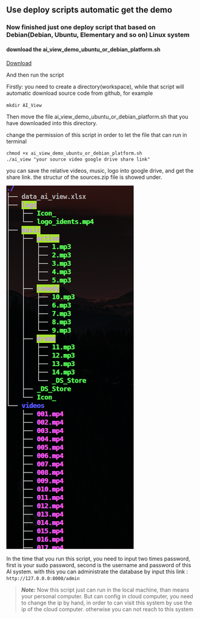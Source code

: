 ## Use deploy scripts automatic get the demo

### Now finished just one deploy script that based on Debian(Debian, Ubuntu, Elementary and so on) Linux system 

#### download the ai_view_demo_ubuntu_or_debian_platform.sh

[Download](https://minhaskamal.github.io/DownGit/#/home?url=https://github.com/YueNing/AI_View/blob/master/deploy_scripts/demos/ai_view_demo_ubuntu_or_debian_platform.sh)

And then run the script

Firstly: you need to create a directory(workspace), while that script will automatic download source code from github, for example

`mkdir AI_View`

Then move the file ai_view_demo_ubuntu_or_debian_platform.sh that you have downloaded into this directory.

change the permission of this script in order to let the file that can run in terminal

```
chmod +x ai_view_demo_ubuntu_or_debian_platform.sh
./ai_view "your source video google drive share link"
```

you can save the relative videos, music, logo into google drive, and get the share link. the structur of the sources.zip file is showed under.

![structure](images/structure.png)

In the time that you run this script, you need to input two times password, first is your sudo password, second is the username and password of this AI system. with this you can administrate the database by input this link : `http://127.0.0.0:8000/admin`

> ***Note:*** Now this script just can run in the local machine, than means your personal computer. But can config in cloud computer, you need to change the ip by hand, in order to can visit this system by use the ip of the cloud computer. otherwise you can not reach to this system